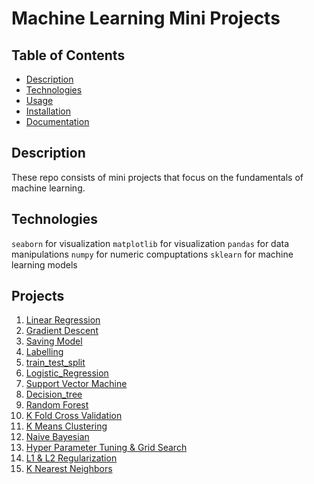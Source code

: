 # Machine Learning Mini Projects

## Table of Contents

- [Description](#description)
- [Technologies](#technologies)
- [Usage](#usage)
- [Installation](#installation)
- [Documentation](#documentation)

## Description

These repo consists of  mini projects that focus on the fundamentals of machine learning.

## Technologies
`seaborn` for visualization
`matplotlib` for visualization
`pandas` for data manipulations
`numpy` for numeric compuptations
`sklearn` for machine learning models


## Projects

1. [Linear Regression](https://github.com/Eben-Success/Machine_Learning_Mini_Projects/tree/master/1.%20Linear%20Regression)
2. [Gradient Descent](https://github.com/Eben-Success/Machine_Learning_Mini_Projects/tree/master/2.%20Gradient%20Descent)
3.  [Saving Model](https://github.com/Eben-Success/Machine_Learning_Mini_Projects/tree/master/3.%20Saving%20model)
4.  [Labelling](https://github.com/Eben-Success/Machine_Learning_Mini_Projects/tree/master/4.%20Labelling)
5.  [train_test_split](https://github.com/Eben-Success/Machine_Learning_Mini_Projects/tree/master/5.%20train_test_split)
6.  [Logistic_Regression](https://github.com/Eben-Success/Machine_Learning_Mini_Projects/tree/master/6.%20logistic_regression)
7.  [Support Vector Machine](https://github.com/Eben-Success/Machine_Learning_Mini_Projects/tree/master/7.%20support_vector_machine)
8.  [Decision_tree](https://github.com/Eben-Success/Machine_Learning_Mini_Projects/tree/master/8.%20decision_tree)
9.  [Random Forest](https://github.com/Eben-Success/Machine_Learning_Mini_Projects/tree/master/9.%20Random_Forest)
10.  [K Fold Cross Validation](https://github.com/Eben-Success/Machine_Learning_Mini_Projects/tree/master/10.%20K%20Fold%20Cross%20Validation)
11.  [K Means Clustering](https://github.com/Eben-Success/Machine_Learning_Mini_Projects/tree/master/11.%20K%20Means%20Clutering)
12.  [Naive Bayesian](https://github.com/Eben-Success/Machine_Learning_Mini_Projects/tree/master/12.%20Naive%20Bayesian)
13.  [Hyper Parameter Tuning & Grid Search](https://github.com/Eben-Success/Machine_Learning_Mini_Projects/tree/master/13.%20Hyper%20Parameter%20Tuning%20%26%20Grid%20Search)
14.  [L1 & L2 Regularization](https://github.com/Eben-Success/Machine_Learning_Mini_Projects/tree/master/14.%20L1%20%26%20L2%20Regularization)
15.  [K Nearest Neighbors](https://github.com/Eben-Success/Machine_Learning_Mini_Projects/tree/master/15.%20K%20Nearest%20Neighbors)

